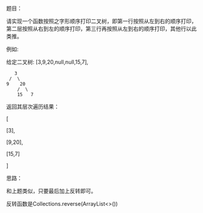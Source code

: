题目：

请实现一个函数按照之字形顺序打印二叉树，即第一行按照从左到右的顺序打印，第二层按照从右到左的顺序打印，第三行再按照从左到右的顺序打印，其他行以此类推。

例如:

给定二叉树: [3,9,20,null,null,15,7],

       3
     /  \
    9    20
        /  \
        15   7
返回其层次遍历结果：

[

[3],

[9,20],

[15,7]

]

思路：

和上题类似，只要最后加上反转即可。

反转函数是Collections.reverse(ArrayList<>())